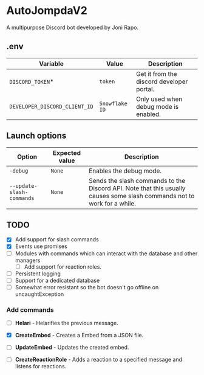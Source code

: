 # AutoJompdaV2
A multipurpose Discord bot developed by Joni Rapo.


## .env
Variable | Value | Description
---------|-------|------------
`DISCORD_TOKEN`* | `token` | Get it from the discord developer portal.
`DEVELOPER_DISCORD_CLIENT_ID` | `Snowflake ID` | Only used when debug mode is enabled.


## Launch options
Option | Expected value | Description
-------|----------------|------------
`-debug` | `None` | Enables the debug mode.
`--update-slash-commands` | `None` | Sends the slash commands to the Discord API. Note that this usually causes some slash commands not to work for a while.


## TODO
- [x] Add support for slash commands
- [x] Events use promises
- [ ] Modules with commands which can interact with the database and other managers
  - [ ] Add support for reaction roles.
- [ ] Persistent logging
- [ ] Support for a dedicated database
- [ ] Somewhat error resistant so the bot doesn't go offline on uncaughtException

### Add commands
- [ ] **Helari** - Helarifies the previous message.
- [x] **CreateEmbed** - Creates a Embed from a JSON file.
- [ ] **UpdateEmbed** - Updates the created embed.
- [ ] **CreateReactionRole** - Adds a reaction to a specified message and listens for reactions.

